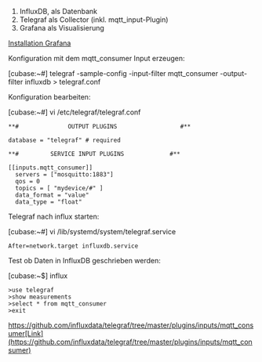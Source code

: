1.  InfluxDB, als Datenbank
2.  Telegraf als Collector (inkl. mqtt_input-Plugin)
3.  Grafana als Visualisierung


[Installation Grafana](https://docs.influxdata.com/telegraf/v1.9/introduction/installation/)



Konfiguration mit dem mqtt_consumer Input erzeugen:


[cubase:~#] telegraf -sample-config -input-filter mqtt_consumer -output-filter influxdb > telegraf.conf

Konfiguration bearbeiten:

[cubase:~#] vi /etc/telegraf/telegraf.conf



```
**#              OUTPUT PLUGINS                  #**

database = "telegraf" # required 

**#         SERVICE INPUT PLUGINS             #**

[[inputs.mqtt_consumer]]
  servers = ["mosquitto:1883"]
  qos = 0
  topics = [ "mydevice/#" ]
  data_format = "value"
  data_type = "float"
```




Telegraf nach influx starten:

[cubase:~#] vi /lib/systemd/system/telegraf.service


```
After=network.target influxdb.service
```



Test ob Daten in InfluxDB geschrieben werden:


[cubase:~$] influx
```
>use telegraf
>show measurements
>select * from mqtt_consumer
>exit
```



https://github.com/influxdata/telegraf/tree/master/plugins/inputs/mqtt_consumer[Link](https://github.com/influxdata/telegraf/tree/master/plugins/inputs/mqtt_consumer)
